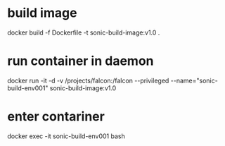 # build image
docker build -f Dockerfile -t sonic-build-image:v1.0 .

# run container in daemon
docker run -it -d -v /projects/falcon:/falcon --privileged --name="sonic-build-env001" sonic-build-image:v1.0

# enter contariner
docker exec -it sonic-build-env001 bash
